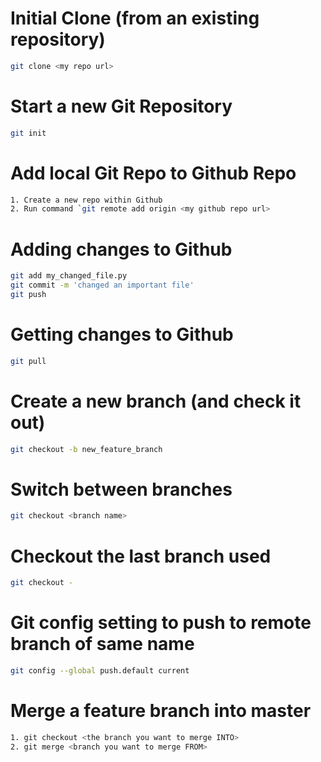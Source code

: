 # Initial Clone (from an existing repository)
```bash
git clone <my repo url>
```

# Start a new Git Repository
```bash
git init
```

# Add local Git Repo to Github Repo
```bash
1. Create a new repo within Github
2. Run command `git remote add origin <my github repo url>
```

# Adding changes to Github
```bash
git add my_changed_file.py
git commit -m 'changed an important file'
git push
```

# Getting changes to Github
```bash
git pull
```

# Create a new branch (and check it out)
```bash
git checkout -b new_feature_branch
```

# Switch between branches
```bash
git checkout <branch name>
```

# Checkout the last branch used
```bash
git checkout -
```

# Git config setting to push to remote branch of same name
```bash
git config --global push.default current
```

# Merge a feature branch into master
```bash
1. git checkout <the branch you want to merge INTO>
2. git merge <branch you want to merge FROM>
```
